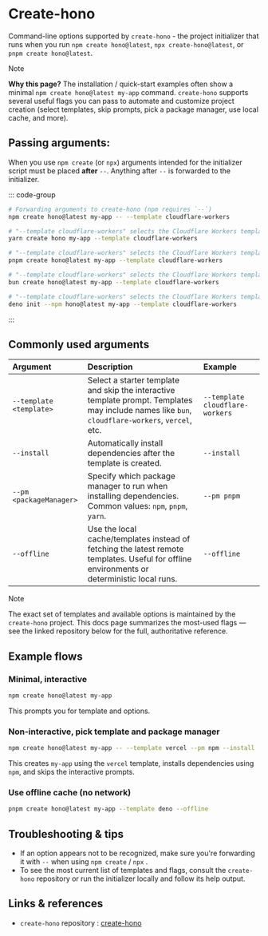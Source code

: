 # Create-hono

Command-line options supported by `create-hono` - the project initializer that runs when you run `npm create hono@latest`, `npx create-hono@latest`, or `pnpm create hono@latest`.

> [!NOTE]
> **Why this page?** The installation / quick-start examples often show a minimal `npm create hono@latest my-app` command. `create-hono` supports several useful flags you can pass to automate and customize project creation (select templates, skip prompts, pick a package manager, use local cache, and more).


## Passing arguments:

When you use `npm create` (or `npx`) arguments intended for the initializer script must be placed **after** `--`. Anything after `--` is forwarded to the initializer.

::: code-group

```sh [npm]
# Forwarding arguments to create-hono (npm requires `--`)
npm create hono@latest my-app -- --template cloudflare-workers
```

```sh [yarn]
# "--template cloudflare-workers" selects the Cloudflare Workers template
yarn create hono my-app --template cloudflare-workers
```

```sh [pnpm]
# "--template cloudflare-workers" selects the Cloudflare Workers template
pnpm create hono@latest my-app --template cloudflare-workers
```

```sh [bun]
# "--template cloudflare-workers" selects the Cloudflare Workers template
bun create hono@latest my-app --template cloudflare-workers
```

```sh [deno]
# "--template cloudflare-workers" selects the Cloudflare Workers template
deno init --npm hono@latest my-app --template cloudflare-workers
```

:::

## Commonly used arguments

| Argument                | Description                                                                                                                                      | Example                         |
| :---------------------- | :----------------------------------------------------------------------------------------------------------------------------------------------- | :------------------------------ |
| `--template <template>` | Select a starter template and skip the interactive template prompt. Templates may include names like `bun`, `cloudflare-workers`, `vercel`, etc. | `--template cloudflare-workers` |
| `--install`             | Automatically install dependencies after the template is created.                                                                                | `--install`                     |
| `--pm <packageManager>` | Specify which package manager to run when installing dependencies. Common values: `npm`, `pnpm`, `yarn`.                                         | `--pm pnpm`                     |
| `--offline`             | Use the local cache/templates instead of fetching the latest remote templates. Useful for offline environments or deterministic local runs.      | `--offline`                     |

> [!NOTE]
> The exact set of templates and available options is maintained by the `create-hono` project. This docs page summarizes the most-used flags — see the linked repository below for the full, authoritative reference.



## Example flows

### Minimal, interactive

```bash
npm create hono@latest my-app
```

This prompts you for template and options.

### Non-interactive, pick template and package manager

```bash
npm create hono@latest my-app -- --template vercel --pm npm --install
```

This creates `my-app` using the `vercel` template, installs dependencies using `npm`, and skips the interactive prompts.

### Use offline cache (no network)

```bash
pnpm create hono@latest my-app --template deno --offline
```


## Troubleshooting & tips

- If an option appears not to be recognized, make sure you're forwarding it with `--` when using `npm create` / `npx` .
- To see the most current list of templates and flags, consult the `create-hono` repository or run the initializer locally and follow its help output.

## Links & references

- `create-hono` repository : [create-hono](https://github.com/honojs/create-hono)


